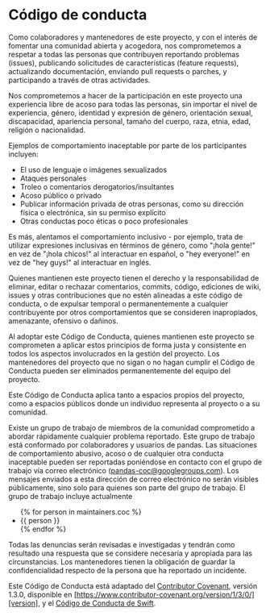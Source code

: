 # Código de conducta

Como colaboradores y mantenedores de este proyecto, y con el interés de
fomentar una comunidad abierta y acogedora, nos comprometemos a respetar a todas las personas que contribuyen reportando problemas (issues), publicando solicitudes de características (feature requests), actualizando documentación, enviando pull requests o parches, y participando a través de otras actividades.

Nos comprometemos a hacer de la participación en este proyecto una experiencia
libre de acoso para todas las personas, sin importar el nivel de experiencia, género, identidad y expresión de género, orientación sexual, discapacidad, apariencia personal,
tamaño del cuerpo, raza, etnia, edad, religión o nacionalidad.

Ejemplos de comportamiento inaceptable por parte de los participantes incluyen:

- El uso de lenguaje o imágenes sexualizados
- Ataques personales
- Troleo o comentarios derogatorios/insultantes
- Acoso público o privado
- Publicar información privada de otras personas, como su dirección física o electrónica, sin su permiso explícito
- Otras conductas poco éticas o poco profesionales

Es más, alentamos el comportamiento inclusivo - por ejemplo, trata de utilizar expresiones inclusivas en términos de género, como "¡hola gente!" en vez de "¡hola chicos!" al interactuar en español, o "hey everyone!" en vez de "hey guys!" al interactuar en inglés.

Quienes mantienen este proyecto tienen el derecho y la responsabilidad de eliminar, editar o rechazar comentarios, commits, código, ediciones de wiki, issues y otras contribuciones que no estén alineadas a este código de conducta, o de expulsar temporal o permanentemente a cualquier contribuyente por otros comportamientos que se consideren inapropiados, amenazante, ofensivo o dañinos.

Al adoptar este Código de Conducta, quienes mantienen este proyecto se comprometen
a aplicar estos principios de forma justa y consistente en todos los aspectos involucrados en la gestión del proyecto. Los mantenedores del proyecto que no sigan o no hagan cumplir el Código de
Conducta pueden ser eliminados permanentemente del equipo del proyecto.

Este Código de Conducta aplica tanto a espacios propios del proyecto, como a espacios públicos donde un individuo representa al proyecto o a su comunidad.

Existe un grupo de trabajo de miembros de la comunidad comprometido a abordar rápidamente cualquier problema reportado. Este grupo de trabajo está conformado por colaboradores y usuarios de pandas.
Las situaciones de comportamiento abusivo, acoso o de cualquier otra conducta inaceptable pueden ser
reportadas poniéndose en contacto con el grupo de trabajo vía correo electrónico (pandas-coc@googlegroups.com).
Los mensajes enviados a esta dirección de correo electrónico no serán visibles públicamente, sino solo para quienes son parte del grupo de trabajo. El grupo de trabajo incluye actualmente

<ul>
    {% for person in maintainers.coc %}
    <li>{{ person }}</li>
    {% endfor %}</ul>

Todas las denuncias serán revisadas e investigadas y tendrán como resultado una respuesta que se considere necesaria y apropiada para las circunstancias. Los mantenedores tienen la obligación de guardar la confidencialidad respecto de la persona que ha reportado un incidente.

Este Código de Conducta está adaptado del [Contributor Covenant][homepage],
versión 1.3.0, disponible en
[https://www.contributor-covenant.org/version/1/3/0/][version],
y el [Código de Conducta de Swift][swift].

[homepage]: https://www.contributor-covenant.org
[version]: https://www.contributor-covenant.org/version/1/3/0/
[swift]: https://swift.org/community/#code-of-conduct

